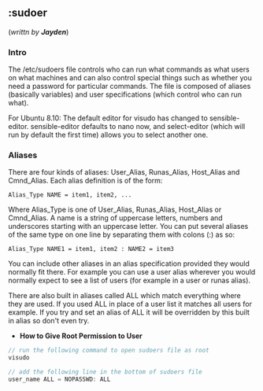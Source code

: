 ## :sudoer
(_writtn by **Jayden**_)

### Intro
The /etc/sudoers file controls who can run what commands as what users on what machines and can also control special things such as whether you need a password for particular commands. The file is composed of aliases (basically variables) and user specifications (which control who can run what).

For Ubuntu 8.10: The default editor for visudo has changed to sensible-editor. sensible-editor defaults to nano now, and select-editor (which will run by default the first time) allows you to select another one.

### Aliases
There are four kinds of aliases: User_Alias, Runas_Alias, Host_Alias and Cmnd_Alias. Each alias definition is of the form:
	
	Alias_Type NAME = item1, item2, ...

Where Alias_Type is one of User_Alias, Runas_Alias, Host_Alias or Cmnd_Alias. A name is a string of uppercase letters, numbers and underscores starting with an uppercase letter. You can put several aliases of the same type on one line by separating them with colons (:) as so:
	
	Alias_Type NAME1 = item1, item2 : NAME2 = item3

You can include other aliases in an alias specification provided they would normally fit there. For example you can use a user alias wherever you would normally expect to see a list of users (for example in a user or runas alias).

There are also built in aliases called ALL which match everything where they are used. If you used ALL in place of a user list it matches all users for example. If you try and set an alias of ALL it will be overridden by this built in alias so don't even try.

* **How to Give Root Permission to User**
```c
// run the following command to open sudoers file as root
visudo

// add the following line in the bottom of sudoers file
user_name ALL = NOPASSWD: ALL
```
